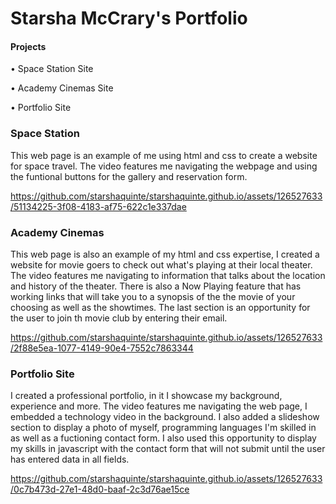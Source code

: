 <h1>Starsha McCrary's Portfolio</h1>

<h4>Projects</h4>
<p>&#8226; Space Station Site</p>
<p>&#8226; Academy Cinemas Site</p>
<p>&#8226; Portfolio Site</P>

<h3>Space Station</h3>
<p>This web page is an example of me using html and css to create a website for space travel. The video features me navigating the webpage and using the funtional buttons for the gallery and reservation form.</p>



https://github.com/starshaquinte/starshaquinte.github.io/assets/126527633/51134225-3f08-4183-af75-622c1e337dae



<h3>Academy Cinemas</h3>
<p>This web page is also an example of my html and css expertise, I created a website for movie goers to check out what's playing at their local theater. The video features me navigating to information that talks about the location and history of the theater. There is also a Now Playing feature that has working links that will take you to a synopsis of the the movie of your choosing as well as the showtimes. The last section is an opportunity for the user to join th movie club by entering their email.</p>


https://github.com/starshaquinte/starshaquinte.github.io/assets/126527633/2f88e5ea-1077-4149-90e4-7552c7863344




<h3>Portfolio Site</h3>
<p>I created a professional portfolio, in it I showcase my background, experience and more.  The video features me navigating the web page, I embedded a technology video in the background. I also added a slideshow section to display a photo of myself, programming languages I'm skilled in as well as a fuctioning contact form. I also used this opportunity to display my skills in javascript with the contact form that will not submit until the user has entered data in all fields.</p>


https://github.com/starshaquinte/starshaquinte.github.io/assets/126527633/0c7b473d-27e1-48d0-baaf-2c3d76ae15ce


